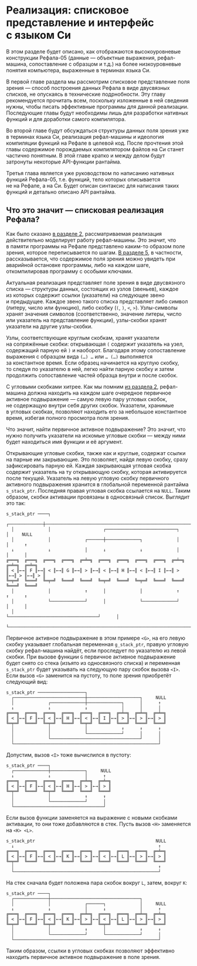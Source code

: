 Реализация: списковое представление и интерфейс с языком Си
===========================================================

В этом разделе будет описано, как отображаются высокоуровневые конструкции
Рефала-05 (данные — объектные выражения, рефал-машина, сопоставление с образцом
и т.д.) на более низкоуровневые понятия компьютера, выраженные в терминах
языка Си.

В первой главе раздела мы рассмотрим списковое представление поля зрения —
способ построения данных Рефала в виде двусвязных списков, не опускаясь
в технические подрнобности. Эту главу рекомендуется прочитать всем,
поскольку изложенные в ней сведения нужны, чтобы писать эффективные программы
для данной реализации. Последующие главы будут необходимы лишь для разработки
нативных функций и для доработки самого компилятора.

Во второй главе будут обсуждаться структуры данных поля зрения уже в терминах
языка Си, реализация рефал-машины и идеология компиляции функций на Рефале
в целевой код. После прочтения этой главы содержимое порождаемых компилятором
файлов на Си станет частично понятным. В этой главе кратко и между делом
будут затронуты некоторые API-функции рантайма.

Третья глава является уже руководством по написанию нативных функций Рефала-05,
т.е. функций, тело которых описывается не на Рефале, а на Си. Будет описан
синтаксис для написания таких функций и детально описано API рантайма.


Что это значит — списковая реализация Рефала?
---------------------------------------------

Как было сказано [в разделе 2][2], рассматриваемая реализация действительно
моделирует работу рефал-машины. Это значит, что в памяти программы на Рефале
представлено каким-то образом поле зрения, которое переписывается по шагам.
[В разделе 5][5], в частности, рассказывается, что содержимое поля зрения можно
увидеть при аварийной остановке программы, либо на каждом шаге, откомпилировав
программу с особыми ключами.

Актуальная реализация представляет поле зрения в виде двусвязного списка —
структуры данных, состоящих из узлов (звеньев), каждое из которых содержит
ссылки (указатели) на следующее звено и предыдущее. Каждое звено такого списка
представляет либо символ (литеру, число или функцию), либо скобку (`(`, `)`,
`<`, `>`). Узлы-символы хранят значения символов (соответственно, значение
литеры, число или указатель на представление функции), узлы-скобки хранят
указатели на другие узлы-скобки.

Узлы, соответствующие круглым скобкам, хранят указатели на сопряжённые скобки:
открывающая `(` содержит указатель на узел, содержащий парную ей `)` и наоборот.
Благодаря этому сопоставление выражения с образцом вида `(…) …` или `… (…)`
выполняется за константное время. Если образец начинается на круглую скобку,
то следуя по указателю в ней, легко найти парную скобку и затем продолжить
сопоставление частей образца внутри и после скобок.

С угловыми скобками хитрее. Как мы помним [из раздела 2][2], рефал-машина
должна находить на каждом шаге очередное первичное активное подвыражение —
самую левую пару угловых скобок, не содержащую внутри себя других скобок.
Указатели, хранимые в угловых скобках, позволяют находить его за небольшое
константное время, избегая полного просмотра поля зрения.

Что значит, найти первичное активное подвыражение? Это значит, что нужно
получить указатели на искомые угловые скобки — между ними будет находиться
имя функции и её аргумент.

Открывающие угловые скобки, также как и круглые, содержат ссылки на парные
им закрывающие. Это позволяет, найдя левую скобку, сразу зафиксировать парную
ей. Каждая закрывающая угловая скобка содержит указатель на ту открывающую
скобку, которая активируется после текущей. Указатель на левую угловую скобку
первичного активного подвыражения хранится в глобальной переменной рантайма
`s_stack_ptr`. Последняя правая угловая скобка ссылается на `NULL`. Таким
образом, скобки активации провязаны в односвязный список. Выглядит это так:


```
s_stack_ptr ────┐
  ┌─────────────┼───────────────────────────────────────────────────────┐
  │             │                    ┌───────────────────────────┐      │     NULL
  │             │             ┌──────┼─────────────┐             │      │      ↑
  ↓             ↓             │      ↓             ↓             │      │      │
╔═══╗  ╔═══╗  ╔═══╗  ╔═══╗  ╔═╧═╗  ╔═══╗  ╔═══╗  ╔═══╗  ╔═══╗  ╔═╧═╗  ╔═╧═╗  ╔═╧═╗
║ < ║←→║ F ║←→║ < ║←→║ G ║←→║ > ║←→║ < ║←→║ H ║←→║ < ║←→║ I ║←→║ > ║←→║ > ║←→║ > ║
╚═╤═╝  ╚═══╝  ╚═╤═╝  ╚═══╝  ╚═══╝  ╚═╤═╝  ╚═══╝  ╚═╤═╝  ╚═══╝  ╚═══╝  ╚═══╝  ╚═══╝
  │             │             ↑      │             │             ↑      ↑      ↑
  │             └─────────────┘      │             └─────────────┘      │      │
  │                                  └──────────────────────────────────┘      │
  └────────────────────────────────────────────────────────────────────────────┘
```

Первичное активное подвыражение в этом примере `<G>`, на его левую скобку
указывает глобальная переменная `g_stack_ptr`, правую угловую скобку
рефал-машина найдёт, если проследует по указателю из левой скобки. При вызове
функции `G` первичное активное подвыражение будет снято со стека (изъято
из односвязного списка) и переменная `s_stack_ptr` будет указывать на следующую
пару скобок вызова `<I>`. Если вызов `<G>` заменится на пустоту, то поле зрения
приобретёт следующий вид:


```
s_stack_ptr ──────────────────┐
  ┌───────────────────────────┼────────────────────┐     NULL
  │             ┌─────────────┼─────────────┐      │      ↑
  ↓             ↓             ↓             │      │      │
╔═══╗  ╔═══╗  ╔═══╗  ╔═══╗  ╔═══╗  ╔═══╗  ╔═╧═╗  ╔═╧═╗  ╔═╧═╗
║ < ║←→║ F ║←→║ < ║←→║ H ║←→║ < ║←→║ I ║←→║ > ║←→║ > ║←→║ > ║
╚═╤═╝  ╚═══╝  ╚═╤═╝  ╚═══╝  ╚═╤═╝  ╚═══╝  ╚═══╝  ╚═══╝  ╚═══╝
  │             │             │             ↑      ↑      ↑
  │             │             └─────────────┘      │      │
  │             └──────────────────────────────────┘      │
  └───────────────────────────────────────────────────────┘
```

Допустим, вызов `<I>` тоже вычислился в пустоту:

```
s_stack_ptr ────┐
  ┌─────────────┼─────────────┐     NULL
  ↓             ↓             │      ↑
╔═══╗  ╔═══╗  ╔═══╗  ╔═══╗  ╔═╧═╗  ╔═╧═╗
║ < ║←→║ F ║←→║ < ║←→║ H ║←→║ > ║←→║ > ║
╚═╤═╝  ╚═══╝  ╚═╤═╝  ╚═══╝  ╚═══╝  ╚═══╝
  │             │             ↑      ↑
  │             └─────────────┘      │
  └──────────────────────────────────┘
```

Если вызов функции заменяется на выражение с новыми скобками активации, то они
тоже добавляются в стек. Пусть вызов `<H>` заменяется на `<K> <L>`.

```
s_stack_ptr                                              NULL
  ↓                                                       ↑
╔═══╗  ╔═══╗  ╔═══╗  ╔═══╗  ╔═══╗  ╔═══╗  ╔═══╗  ╔═══╗  ╔═╧═╗
║ < ║←→║ F ║←→║ < ║←→║ K ║←→║ > ║←→║ < ║←→║ L ║←→║ > ║←→║ > ║
╚═╤═╝  ╚═══╝  ╚═══╝  ╚═══╝  ╚═══╝  ╚═══╝  ╚═══╝  ╚═══╝  ╚═══╝
  │                                                       ↑
  └───────────────────────────────────────────────────────┘
```

На стек сначала будет положена пара скобок вокруг `L`, затем, вокруг `K`:

```
s_stack_ptr ────┐
  ┌─────────────┼──────────────────────────────────┐
  │             │             ┌──────┐             │     NULL
  ↓             ↓             │      ↓             │      ↑
╔═══╗  ╔═══╗  ╔═══╗  ╔═══╗  ╔═╧═╗  ╔═══╗  ╔═══╗  ╔═╧═╗  ╔═╧═╗
║ < ║←→║ F ║←→║ < ║←→║ K ║←→║ > ║←→║ < ║←→║ L ║←→║ > ║←→║ > ║
╚═╤═╝  ╚═══╝  ╚═╤═╝  ╚═══╝  ╚═══╝  ╚═╤═╝  ╚═══╝  ╚═══╝  ╚═══╝
  │             │             ↑      │             ↑      ↑
  │             └─────────────┘      └─────────────┘      │
  └───────────────────────────────────────────────────────┘
```

Таким образом, ссылки в угловых скобках позволяют эффективно находить первичное
активное подвыражение в поле зрения.



[2]: 2-syntax.md
[5]: 5-implementation.md
